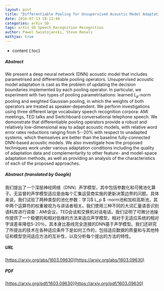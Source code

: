 ```yaml
---
layout: post
title: "Differentiable Pooling for Unsupervised Acoustic Model Adaptation"
date: 2016-07-13 18:12:49
categories: arXiv_SD
tags: arXiv_SD Speech_Recognition Recognition
author: Pawel Swietojanski, Steve Renals
mathjax: true
---
```


* content
{:toc}

##### Abstract
We present a deep neural network (DNN) acoustic model that includes parametrised and differentiable pooling operators. Unsupervised acoustic model adaptation is cast as the problem of updating the decision boundaries implemented by each pooling operator. In particular, we experiment with two types of pooling parametrisations: learned $L_p$-norm pooling and weighted Gaussian pooling, in which the weights of both operators are treated as speaker-dependent. We perform investigations using three different large vocabulary speech recognition corpora: AMI meetings, TED talks and Switchboard conversational telephone speech. We demonstrate that differentiable pooling operators provide a robust and relatively low-dimensional way to adapt acoustic models, with relative word error rates reductions ranging from 5--20% with respect to unadapted systems, which themselves are better than the baseline fully-connected DNN-based acoustic models. We also investigate how the proposed techniques work under various adaptation conditions including the quality of adaptation data and complementarity to other feature- and model-space adaptation methods, as well as providing an analysis of the characteristics of each of the proposed approaches.

##### Abstract (translated by Google)
我们提出了一个深层神经网络（DNN）声学模型，其中包括参数化和可微池化算子。无监督的声学模型适应是由每个汇集运营商实施的更新决策边界的问题。具体来说，我们试验了两种类型的池化参数：学习$ L_p $ -norm池和加权高斯池，其中两个运算符的权重被视为与讲话者相关。我们使用三种不同的大词汇量语音识别语料库进行调查：AMI会议，TED会谈和交换机对话电话。我们证明了可微分池操作提供了一个稳健的和相对低维的方法来适应声学模型，相对于无适应系统的相对字误差率降低5-20％，其本身比基线完全连接的DNN基于声学模型。我们还研究了所提出的技术在各种适应条件下是如何工作的，包括适应数据的质量和与其他特征和模型空间适应方法的互补性，以及分析每个提出的方法的特性。

##### URL
[https://arxiv.org/abs/1603.09630](https://arxiv.org/abs/1603.09630)

##### PDF
[https://arxiv.org/pdf/1603.09630](https://arxiv.org/pdf/1603.09630)

